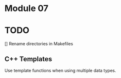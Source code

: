# Module 07

# TODO

[] Rename directories in Makefiles


## C++ Templates

Use template functions when using multiple data types.